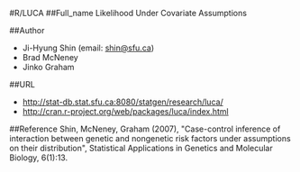 #R/LUCA
##Full_name
Likelihood Under Covariate Assumptions

##Author
* Ji-Hyung Shin (email: shin@sfu.ca)
* Brad McNeney
* Jinko Graham

##URL
* http://stat-db.stat.sfu.ca:8080/statgen/research/luca/
* http://cran.r-project.org/web/packages/luca/index.html

##Reference
Shin, McNeney, Graham (2007), "Case-control inference of interaction between genetic and nongenetic risk factors under assumptions on their distribution", Statistical Applications in Genetics and Molecular Biology, 6(1):13.

